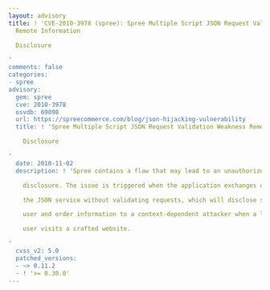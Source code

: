 ```yaml
---
layout: advisory
title: ! 'CVE-2010-3978 (spree): Spree Multiple Script JSON Request Validation Weakness
  Remote Information

  Disclosure

'
comments: false
categories:
- spree
advisory:
  gem: spree
  cve: 2010-3978
  osvdb: 69098
  url: https://spreecommerce.com/blog/json-hijacking-vulnerability
  title: ! 'Spree Multiple Script JSON Request Validation Weakness Remote Information

    Disclosure

'
  date: 2010-11-02
  description: ! 'Spree contains a flaw that may lead to an unauthorized information

    disclosure. The issue is triggered when the application exchanges data using

    the JSON service without validating requests, which will disclose sensitive

    user and order information to a context-dependent attacker when a logged-in

    user visits a crafted website.

'
  cvss_v2: 5.0
  patched_versions:
  - ~> 0.11.2
  - ! '>= 0.30.0'
---
```

